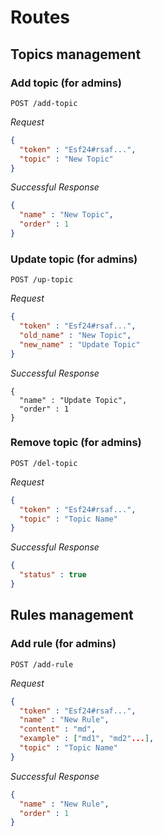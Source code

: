 # Routes

## Topics management

### Add topic (for admins)

```http
POST /add-topic
```

*Request*

```json
{
  "token" : "Esf24#rsaf...",
  "topic" : "New Topic"
}
```

*Successful Response*

```json
{
  "name" : "New Topic",
  "order" : 1
}
```

### Update topic (for admins)

```http
POST /up-topic
```

*Request*

```json
{
  "token" : "Esf24#rsaf...",
  "old_name" : "New Topic",
  "new_name" : "Update Topic"
}
```

*Successful Response*

```
{
  "name" : "Update Topic",
  "order" : 1
}
```

### Remove topic (for admins)

```http
POST /del-topic
```

*Request*

```json
{
  "token" : "Esf24#rsaf...",
  "topic" : "Topic Name"
}
```

*Successful Response*

```json
{
  "status" : true
}
```

## Rules management

### Add rule (for admins)

```http
POST /add-rule
```

*Request*

```json
{
  "token" : "Esf24#rsaf...",
  "name" : "New Rule",
  "content" : "md",
  "example" : ["md1", "md2"...],
  "topic" : "Topic Name"
}
```

*Successful Response*

```json
{
  "name" : "New Rule",
  "order" : 1
}
```

